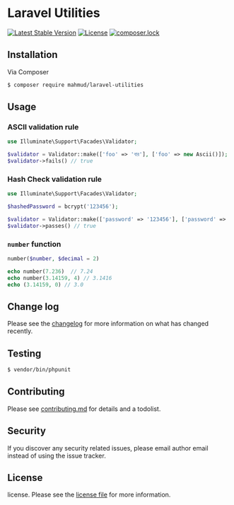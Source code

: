 # Laravel Utilities

[![Latest Stable Version](https://poser.pugx.org/mahmud/laravel-utilities/v/stable)](https://packagist.org/packages/mahmud/laravel-utilities)
[![License](https://poser.pugx.org/mahmud/laravel-utilities/license)](https://packagist.org/packages/mahmud/laravel-utilities)
[![composer.lock](https://poser.pugx.org/mahmud/laravel-utilities/composerlock)](https://packagist.org/packages/mahmud/laravel-utilities)

## Installation

Via Composer

``` bash
$ composer require mahmud/laravel-utilities
```

## Usage

### ASCII validation rule

```php
use Illuminate\Support\Facades\Validator;

$validator = Validator::make(['foo' => 'বার'], ['foo' => new Ascii()]);
$validator->fails() // true
```

### Hash Check validation rule

```php
use Illuminate\Support\Facades\Validator;

$hashedPassword = bcrypt('123456');

$validator = Validator::make(['password' => '123456'], ['password' => 'hash_check:' . $hashedPassword]);
$validator->passes() // true
```

### `number` function

```php
number($number, $decimal = 2)

echo number(7.236)  // 7.24
echo number(3.14159, 4) // 3.1416
echo (3.14159, 0) // 3.0
```

## Change log

Please see the [changelog](changelog.md) for more information on what has changed recently.

## Testing

``` bash
$ vendor/bin/phpunit
```

## Contributing

Please see [contributing.md](contributing.md) for details and a todolist.

## Security

If you discover any security related issues, please email author email instead of using the issue tracker.

## License

license. Please see the [license file](license.md) for more information.
